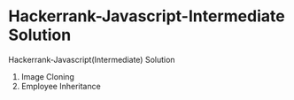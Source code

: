 # Hackerrank-Javascript-Intermediate Solution
Hackerrank-Javascript(Intermediate) Solution

1. Image Cloning
2. Employee Inheritance
